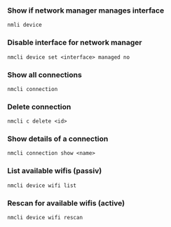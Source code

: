 ### Show if network manager manages interface
```
nmli device
```

### Disable interface for network manager
```
nmcli device set <interface> managed no
```

### Show all connections
```
nmcli connection
```

### Delete connection
```
nmcli c delete <id>
```

### Show details of a connection
```
nmcli connection show <name>
```

### List available wifis (passiv)
```
nmcli device wifi list
```

### Rescan for available wifis (active)
```
nmcli device wifi rescan
```

